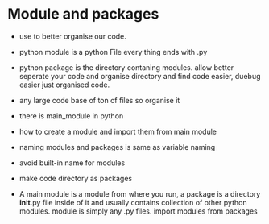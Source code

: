 # Module and packages
- use to better organise our code.
- python module is a python File every thing ends with .py
- python package is the directory contaning modules. allow better seperate your code
  and organise directory and find code easier, duebug easier just organised code.
- any large code base of ton of files so organise it
- there is main_module in python
- how to create a module and import them from main module
- naming modules and packages is same as variable naming
- avoid built-in name for modules

- make code directory as packages
- A main module is a module from where you run, a package is a directory
  __init__.py file inside of it and usually contains collection of other
  python modules. module is simply any .py files. import modules from
  packages
